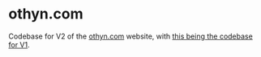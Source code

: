 # othyn.com
Codebase for V2 of the [othyn.com](https://othyn.com) website, with [this being the codebase for V1](https://github.com/othyn/othyn.com.v1).

